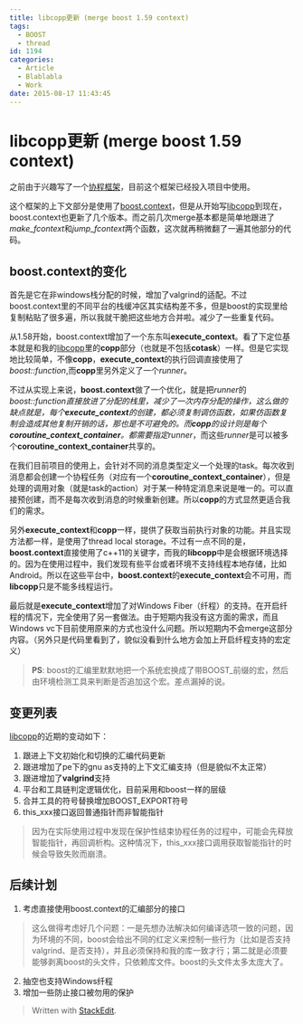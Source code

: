 ```yaml
---
title: libcopp更新 (merge boost 1.59 context)
tags:
  - BOOST
  - thread
id: 1194
categories:
  - Article
  - Blablabla
  - Work
date: 2015-08-17 11:43:45
---
```


libcopp更新 (merge boost 1.59 context)
======

<!-- toc -->

之前由于兴趣写了一个[协程框架](https://www.owent.net/?p=1000)，目前这个框架已经投入项目中使用。

这个框架的上下文部分是使用了[boost.context](http://www.boost.org/doc/libs/1_59_0/libs/context)，但是从开始写[libcopp](https://github.com/owt5008137/libcopp)到现在，boost.context也更新了几个版本。而之前几次merge基本都是简单地跟进了*make_fcontext*和*jump_fcontext*两个函数，这次就再稍微翻了一遍其他部分的代码。

boost.context的变化
------

首先是它在非windows栈分配的时候，增加了valgrind的适配。不过boost.context里的不同平台的栈缓冲区其实结构差不多，但是boost的实现里给复制粘贴了很多遍，所以我就干脆把这些地方合并啦。减少了一些重复代码。

从1.58开始，boost.context增加了一个东东叫**execute_context**。看了下定位基本就是和我的[libcopp](https://github.com/owt5008137/libcopp)里的**copp**部分（也就是不包括**cotask**）一样。但是它实现地比较简单，不像**copp**，**execute_context**的执行回调直接使用了*boost::function<T>*,而**copp**里另外定义了一个*runner*。

不过从实现上来说，**boost.context**做了一个优化，就是把*runner*的*boost::function<T>*直接放进了分配的栈里，减少了一次内存分配的操作，这么做的缺点就是，每个**execute_context**的创建，都必须复制调仿函数，如果仿函数复制会造成其他复制开销的话，那也是不可避免的。而**copp**的设计则是每个**coroutine_context_container**。都需要指定*runner*，而这些*runner*是可以被多个**coroutine_context_container**共享的。

在我们目前项目的使用上，会针对不同的消息类型定义一个处理的task。每次收到消息都会创建一个协程任务（对应有一个**coroutine_context_container**），但是处理的调用对象（就是task的action）对于某一种特定消息来说是唯一的。可以直接预创建，而不是每次收到消息的时候重新创建。所以**copp**的方式显然更适合我们的需求。

另外**execute_context**和**copp**一样，提供了获取当前执行对象的功能。并且实现方法都一样，是使用了thread local storage。不过有一点不同的是，**boost.context**直接使用了c++11的关键字，而我的**libcopp**中是会根据环境选择的。因为在使用过程中，我们发现有些平台或者环境不支持线程本地存储，比如Android。所以在这些平台中，**boost.context**的**execute_context**会不可用，而**libcopp**只是不能多线程运行。

最后就是**execute_context**增加了对Windows Fiber（纤程）的支持。在开启纤程的情况下，完全使用了另一套做法。由于短期内我没有这方面的需求，而且Windows vc下目前使用原来的方式也没什么问题。所以短期内不会merge这部分内容。（另外只是代码里看到了，貌似没看到什么地方会加上开启纤程支持的宏定义）

> **PS**: boost的汇编里默默地把一个系统宏换成了带BOOST_前缀的宏，然后由环境检测工具来判断是否追加这个宏。差点漏掉的说。

变更列表
------
[libcopp](https://github.com/owt5008137/libcopp)的近期的变动如下：
1. 跟进上下文初始化和切换的汇编代码更新
2. 跟进增加了pe下的gnu as支持的上下文汇编支持（但是貌似不太正常）
3. 跟进增加了**valgrind**支持
4. 平台和工具链判定逻辑优化，目前采用和boost一样的层级
5. 合并工具的符号替换增加BOOST_EXPORT符号
6. this_xxx接口返回普通指针而非智能指针
> 因为在实际使用过程中发现在保护性结束协程任务的过程中，可能会先释放智能指针，再回调析构。这种情况下，this_xxx接口调用获取智能指针的时候会导致失败而崩溃。

后续计划
------
1. 考虑直接使用boost.context的汇编部分的接口
> 这么做得考虑好几个问题：一是先想办法解决如何编译选项一致的问题，因为环境的不同，boost会给出不同的红定义来控制一些行为（比如是否支持valgrind、是否支持），并且必须保持和我的库一致才行；第二就是必须要能够剥离boost的头文件，只依赖库文件。boost的头文件太多太庞大了。

2. 抽空也支持Windows纤程
3. 增加一些防止接口被勿用的保护

> Written with [StackEdit](https://stackedit.io/).